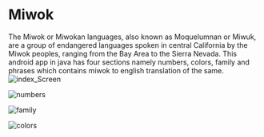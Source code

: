 # Miwok
The Miwok or Miwokan languages, also known as Moquelumnan or Miwuk, are a group of endangered languages spoken in central California by the Miwok peoples, ranging from the Bay Area to the Sierra Nevada.
This android app in java has four sections namely numbers, colors, family and phrases which contains miwok to english translation of the same.
![index_Screen](https://user-images.githubusercontent.com/60778999/106641075-d0651d80-65ac-11eb-9d7e-93943b72876e.jpg)

![numbers](https://user-images.githubusercontent.com/60778999/106641097-d65afe80-65ac-11eb-9dc8-4e4380f13c26.jpg)

![family](https://user-images.githubusercontent.com/60778999/106641114-d9ee8580-65ac-11eb-810d-9a4ef1931e2c.jpg)

![colors](https://user-images.githubusercontent.com/60778999/106641126-dc50df80-65ac-11eb-8e92-2a8e5ec200d8.jpg)
